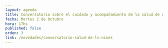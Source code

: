 ```yaml
---
layout: agenda
title: Conversatorio sobre el cuidado y acompañamiento de la salud de nuestrxs niñxs
fecha: Martes 2 de Octubre
hora: 17hs
published: false
orden: 3
link: /novedades/conversatorio-salud-de-ls-nines
---
```


